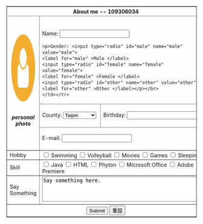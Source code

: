 <!DOCTYPE html>
<html>
<head>
	<title></title>
</head>
<body>
<table border="1">
	<thead>
	<tr>
		<th colspan="11">About me -- 109306034</th>
	</tr>
	<tr>
		<td rowspan="5">
			<img src="878685_user_512x512.png" alt="personal photo" width="200" height="200">
			<center><H5>personal photo</H5></center></td>



<tr>
	<td colspan="11"> </br></br>
		<form action="/action_page.php">
		<label for=" name"> Name:</label>
	<input type="text" id="name" name="name" maxlength="10">
	
	<p>Gender: <input type="radio" id="male" name="male" value="male">
	<label for="male" >Male </label>
	<input type="radio" id="female" name="female" value="female">
	<label for="female" >Female </label>
	<input type="radio" id="other" name="other" value="other">
	<label for="other" >Other </label></p></br>
	</td></tr>

<tr>
<td colspan="5"> </br>
 <form action="/action_page.php">
 <label for="county"> County:</label>
 <select name="county" id="county">
 	<option value="taipei">Taipei</option>
 	<option value="newtaipei">New Taipei</option>
 	<option value="keelung">Keelung</option>
 	<option value="kaohsiung">Kaohsiung</option>
 </select></br></br>
</td>
<td colspan="6"></br>
	<form action="/action_page.php">
		<label for="birthday">Birthday: </label>
	<input type="text" id="birthday" name="birthday" maxlength="10"></br></br></td>


<tr>
	<td colspan="11"></br> <form action="/action_page.php">
		<label for="email">E-mail:</label>
	<input type="text" id="email" name="email" maxlength="50"></br></br>
</td></tr>
</thead>

<tbody>
	<tr>
<td>Hobby</td>
	<td colspan="11">
		<form action="/action_page.php">
			<input type="checkbox" id="hobbies1" name="hobbies1" value= "Swimming">
			<label for="hobbies1"> Swimming</label>
			<input type="checkbox" id="hobbies2" name="hobbies2" value= "Volleyball">
			<label for="hobbies2">Volleyball</label>
			<input type="checkbox" id="hobbies3" name="hobbies3" value= "Movies">
			<label for="hobbies3">Movies</label>
			<input type="checkbox" id="hobbies4" name="hobbies4" value= "Games">
			<label for="hobbies4">Games</label>
			<input type="checkbox" id="hobbies5" name="hobbies5" value= "Sleeping">
			<label for="hobbies5"> Sleeping</label></tr>

<tr> 
	<td>Skill</td>
		<td colspan="11">
			<form action="/action_page.php">
			<input type="checkbox" id="skill1" name="skill1" value= "Java">
			<label for="skill1"> Java</label>
			<input type="checkbox" id="skill2" name="skill2" value= "HTML">
			<label for="skill2">HTML</label>
			<input type="checkbox" id="skill3" name="skill3" value= "Phyton">
			<label for="skill3">Phyton</label>
			<input type="checkbox" id="skill4" name="skill4" value= "Microsoft Office">
			<label for="skill4">Microsoft Office</label>
			<input type="checkbox" id="skill5" name="skill5" value= "Adobe Premiere">
			<label for="skill5">Adobe Premiere</label></tr>


<tr>
	<td rowspan="3">Say Something</td>
		<td colspan="11">
			<textarea id="comments" name="comments" rows="4" cols="50">Say something here.
	</textarea></tr>
</tbody>
<tbody>
<tr>
	<th colspan="11">
		<input type="submit" value="Submit">
		<input type="reset" value="重設">
	</th></tr>
</tbody>


</body>
</html>
